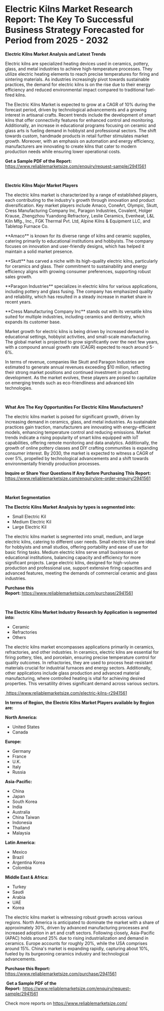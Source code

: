 <p><h1>Electric Kilns Market Research Report: The Key To Successful Business Strategy Forecasted for Period from 2025 - 2032</h1></p><p><strong>Electric Kilns Market Analysis and Latest Trends</strong></p>
<p><p>Electric kilns are specialized heating devices used in ceramics, pottery, glass, and metal industries to achieve high-temperature processes. They utilize electric heating elements to reach precise temperatures for firing and sintering materials. As industries increasingly pivot towards sustainable practices, the demand for electric kilns is on the rise due to their energy efficiency and reduced environmental impact compared to traditional fuel-fired kilns.</p><p>The Electric Kilns Market is expected to grow at a CAGR of 10% during the forecast period, driven by technological advancements and a growing interest in artisanal crafts. Recent trends include the development of smart kilns that offer connectivity features for enhanced control and monitoring. Additionally, an increase in educational programs focusing on ceramic and glass arts is fueling demand in hobbyist and professional sectors. The shift towards custom, handmade products in retail further stimulates market growth. Moreover, with an emphasis on automation and energy efficiency, manufacturers are innovating to create kilns that cater to modern production needs while ensuring lower operational costs.</p></p>
<p><strong>Get a Sample PDF of the Report:&nbsp;</strong> <a href="https://www.reliablemarketsize.com/enquiry/request-sample/2941561?utm_campaign=2773&utm_medium=2&utm_source=Github&utm_content=ia&utm_term=15032025&utm_id=electric-kilns">https://www.reliablemarketsize.com/enquiry/request-sample/2941561</a></p>
<p>&nbsp;</p>
<p><strong>Electric Kilns Major Market Players</strong></p>
<p><p>The electric kilns market is characterized by a range of established players, each contributing to the industry's growth through innovation and product diversification. Key market players include Amaco, ConeArt, Olympic, Skutt, Cress Manufacturing Company Inc, Paragon Industries, Covalent, Holger Krause, Zhengzhou Yuandong Refractory, Leslie Ceramics, Evenheat, L&L Kiln Mfg., Inc., FGK Thermal Pvt. Ltd, Alpine Kilns & Equipment LLC, and Tabletop Furnace Co.</p><p>**Amaco** is known for its diverse range of kilns and ceramic supplies, catering primarily to educational institutions and hobbyists. The company focuses on innovation and user-friendly designs, which has helped it maintain a solid market presence. </p><p>**Skutt** has carved a niche with its high-quality electric kilns, particularly for ceramics and glass. Their commitment to sustainability and energy efficiency aligns with growing consumer preferences, supporting robust sales growth.</p><p>**Paragon Industries** specializes in electric kilns for various applications, including pottery and glass fusing. The company has emphasized quality and reliability, which has resulted in a steady increase in market share in recent years.</p><p>**Cress Manufacturing Company Inc** stands out with its versatile kilns suited for multiple industries, including ceramics and dentistry, which expands its customer base. </p><p>Market growth for electric kilns is being driven by increased demand in educational settings, hobbyist activities, and small-scale manufacturing. The global market is projected to grow significantly over the next few years, with a compound annual growth rate (CAGR) expected to reach around 5-6%.</p><p>In terms of revenue, companies like Skutt and Paragon Industries are estimated to generate annual revenues exceeding $10 million, reflecting their strong market positions and continued investment in product development. As the market evolves, these players are poised to capitalize on emerging trends such as eco-friendliness and advanced kiln technologies.</p></p>
<p>&nbsp;</p>
<p><strong>What Are The Key Opportunities For Electric Kilns Manufacturers?</strong></p>
<p><p>The electric kilns market is poised for significant growth, driven by increasing demand in ceramics, glass, and metal industries. As sustainable practices gain traction, manufacturers are innovating with energy-efficient models, enhancing temperature control and reducing emissions. Market trends indicate a rising popularity of smart kilns equipped with IoT capabilities, offering remote monitoring and data analytics. Additionally, the growth of online pottery classes and DIY crafting communities is expanding consumer interest. By 2030, the market is expected to witness a CAGR of over 5%, propelled by technological advancements and a shift towards environmentally friendly production processes.</p></p>
<p><strong>Inquire or Share Your Questions If Any Before Purchasing This Report:</strong> <a href="https://www.reliablemarketsize.com/enquiry/pre-order-enquiry/2941561?utm_campaign=2773&utm_medium=2&utm_source=Github&utm_content=ia&utm_term=15032025&utm_id=electric-kilns">https://www.reliablemarketsize.com/enquiry/pre-order-enquiry/2941561</a></p>
<p>&nbsp;</p>
<p><strong>Market Segmentation</strong></p>
<p><strong>The Electric Kilns Market Analysis by types is segmented into:</strong></p>
<p><ul><li>Small Electric Kil</li><li>Medium Electric Kil</li><li>Large Electric Kil</li></ul></p>
<p><p>The electric kilns market is segmented into small, medium, and large electric kilns, catering to different user needs. Small electric kilns are ideal for hobbyists and small studios, offering portability and ease of use for basic firing tasks. Medium electric kilns serve small businesses or educational institutions, balancing capacity and efficiency for more significant projects. Large electric kilns, designed for high-volume production and professional use, support extensive firing capacities and advanced features, meeting the demands of commercial ceramic and glass industries.</p></p>
<p><strong>Purchase this Report:&nbsp;</strong><a href="https://www.reliablemarketsize.com/purchase/2941561?utm_campaign=2773&utm_medium=2&utm_source=Github&utm_content=ia&utm_term=15032025&utm_id=electric-kilns">https://www.reliablemarketsize.com/purchase/2941561</a></p>
<p>&nbsp;</p>
<p><strong>The Electric Kilns Market Industry Research by Application is segmented into:</strong></p>
<p><ul><li>Ceramic</li><li>Refractories</li><li>Others</li></ul></p>
<p><p>The electric kilns market encompasses applications primarily in ceramics, refractories, and other industries. In ceramics, electric kilns are essential for firing pottery, tiles, and porcelain, ensuring precise temperature control for quality outcomes. In refractories, they are used to process heat-resistant materials crucial for industrial furnaces and energy sectors. Additionally, other applications include glass production and advanced material manufacturing, where controlled heating is vital for achieving desired properties. This versatility drives significant demand across various sectors.</p></p>
<p><a href="https://www.reliablemarketsize.com/electric-kilns-r2941561?utm_campaign=2773&utm_medium=2&utm_source=Github&utm_content=ia&utm_term=15032025&utm_id=electric-kilns">&nbsp;https://www.reliablemarketsize.com/electric-kilns-r2941561</a></p>
<p><strong>In terms of Region, the Electric Kilns Market Players available by Region are:</strong></p>
<p>
    <p> <strong> North America: </strong>
        <ul>
            <li>United States</li>
            <li>Canada</li>
        </ul>
        </p> 
    <p> <strong> Europe: </strong>
        <ul>
            <li>Germany</li>
            <li>France</li>
            <li>U.K.</li>
            <li>Italy</li>
            <li>Russia</li>
        </ul>
        </p> 
    <p> <strong> Asia-Pacific: </strong>
        <ul>
            <li>China</li>
            <li>Japan</li>
            <li>South Korea</li>
            <li>India</li>
            <li>Australia</li>
            <li>China Taiwan</li>
            <li>Indonesia</li>
            <li>Thailand</li>
            <li>Malaysia</li>
        </ul>
        </p> 
    <p> <strong> Latin America: </strong>
        <ul>
            <li>Mexico</li>
            <li>Brazil</li>
            <li>Argentina Korea</li>
            <li>Colombia</li>
        </ul>
        </p> 
    <p> <strong> Middle East & Africa: </strong>
        <ul>
            <li>Turkey</li>
            <li>Saudi</li>
            <li>Arabia</li>
            <li>UAE</li>
            <li>Korea</li>
        </ul>
    </p>
    </p>
<p><p>The electric kilns market is witnessing robust growth across various regions. North America is anticipated to dominate the market with a share of approximately 30%, driven by advanced manufacturing processes and increased adoption in art and craft sectors. Following closely, Asia-Pacific (APAC) holds around 25% due to rising industrialization and demand in ceramics. Europe accounts for roughly 20%, while the USA comprises around 15%. China's market is expanding rapidly, capturing about 10%, fueled by its burgeoning ceramics industry and technological advancements.</p></p>
<p><strong>Purchase this Report: </strong><a href="https://www.reliablemarketsize.com/purchase/2941561?utm_campaign=2773&utm_medium=2&utm_source=Github&utm_content=ia&utm_term=15032025&utm_id=electric-kilns">https://www.reliablemarketsize.com/purchase/2941561</a></p>
<p>&nbsp;<strong>Get a Sample PDF of the Report:&nbsp;&nbsp;</strong><a href="https://www.reliablemarketsize.com/enquiry/request-sample/2941561?utm_campaign=2773&utm_medium=2&utm_source=Github&utm_content=ia&utm_term=15032025&utm_id=electric-kilns">https://www.reliablemarketsize.com/enquiry/request-sample/2941561</a></p>
<p><strong></strong></p>
<p>Check more reports on <a href="https://www.reliablemarketsize.com/?utm_campaign=2773&utm_medium=2&utm_source=Github&utm_content=ia&utm_term=15032025&utm_id=electric-kilns">https://www.reliablemarketsize.com/</a></p>